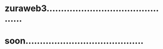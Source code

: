# zuraweb3.............................................
# soon.........................................
